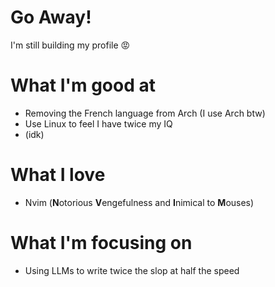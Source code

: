 # Go Away!
I'm still building my profile 😡

# What I'm good at
- Removing the French language from Arch (I use Arch btw)
- Use Linux to feel I have twice my IQ
- (idk)

# What I love
- Nvim (**N**otorious **V**engefulness and **I**nimical to **M**ouses)

# What I'm focusing on
- Using LLMs to write twice the slop at half the speed
